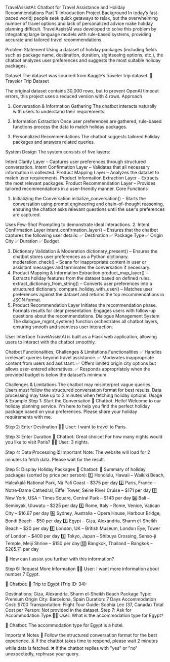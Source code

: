 TravelAssistAI: Chatbot for Travel Assistance and Holiday Recommendations
Part 1: Introduction
Project Background
In today’s fast-paced world, people seek quick getaways to relax, but the overwhelming number of travel options and lack of personalized advice make holiday planning difficult. TravelAssistAI was developed to solve this problem by integrating large language models with rule-based systems, providing accurate and tailored travel recommendations.

Problem Statement
Using a dataset of holiday packages (including fields such as package name, destination, duration, sightseeing options, etc.), the chatbot analyzes user preferences and suggests the most suitable holiday packages.

Dataset
The dataset was sourced from Kaggle’s traveler trip dataset:
🔗 Traveler Trip Dataset

The original dataset contains 30,000 rows, but to prevent OpenAI timeout errors, this project uses a reduced version with 4 rows.
Approach
1. Conversation & Information Gathering
The chatbot interacts naturally with users to understand their requirements.

2. Information Extraction
Once user preferences are gathered, rule-based functions process the data to match holiday packages.

3. Personalized Recommendations
The chatbot suggests tailored holiday packages and answers related queries.

System Design
The system consists of five layers:

Intent Clarity Layer – Captures user preferences through structured conversation.
Intent Confirmation Layer – Validates that all necessary information is collected.
Product Mapping Layer – Analyzes the dataset to match user requirements.
Product Information Extraction Layer – Extracts the most relevant packages.
Product Recommendation Layer – Provides tailored recommendations in a user-friendly manner.
Core Functions
1. Initializing the Conversation
initialize_conversation() – Starts the conversation using prompt engineering and chain-of-thought reasoning, ensuring the chatbot asks relevant questions until the user’s preferences are captured.

Uses Few-Shot Prompting to demonstrate ideal interactions.
2. Intent Confirmation Layer
intent_confirmation_layer() – Ensures that the chatbot captures the following user details:
✅ Destination
✅ Package Type
✅ Origin City
✅ Duration
✅ Budget

3. Dictionary Validation & Moderation
dictionary_present() – Ensures the chatbot stores user preferences as a Python dictionary.
moderation_check() – Scans for inappropriate content in user or assistant messages and terminates the conversation if necessary.
4. Product Mapping & Information Extraction
product_map_layer() – Extracts holiday features from the dataset based on defined rules.
extract_dictionary_from_string() – Converts user preferences into a structured dictionary.
compare_holiday_with_user() – Matches user preferences against the dataset and returns the top recommendations in JSON format.
5. Product Recommendation Layer
Initiates the recommendation phase.
Formats results for clear presentation.
Engages users with follow-up questions about the recommendations.
Dialogue Management System
The dialogue_mgmt_system() function orchestrates all chatbot layers, ensuring smooth and seamless user interaction.

User Interface
TravelAssistAI is built as a Flask web application, allowing users to interact with the chatbot smoothly.

Chatbot Functionalities, Challenges & Limitations
Functionalities
✅ Handles irrelevant queries beyond travel assistance.
✅ Moderates inappropriate content from users and assistant.
✅ Offers limited origin city options but allows user-entered alternatives.
✅ Responds appropriately when the provided budget is below the dataset’s minimum.

Challenges & Limitations
The chatbot may misinterpret vague queries.
Users must follow the structured conversation format for best results.
Data processing may take up to 2 minutes when fetching holiday options.
Usage & Example
Step 1: Start the Conversation
💬 Chatbot: Hello! Welcome to our holiday planning service. I'm here to help you find the perfect holiday package based on your preferences. Please share your holiday requirements with me.

Step 2: Enter Destination
🧑‍💻 User: I want to travel to Paris.

Step 3: Enter Duration
💬 Chatbot: Great choice! For how many nights would you like to visit Paris?
🧑‍💻 User: 3 nights.

Step 4: Data Processing
⏳ Important Note: The website will load for 2 minutes to fetch data. Please wait for the result.

Step 5: Display Holiday Packages
💬 Chatbot:
🔹 Summary of holiday packages (sorted by price per person):
1️⃣ Honolulu, Hawaii – Waikiki Beach, Haleakalā National Park, Nā Pali Coast – $375 per day
2️⃣ Paris, France – Notre-Dame Cathedral, Eiffel Tower, Seine River Cruise – $171 per day
3️⃣ New York, USA – Times Square, Central Park – $143 per day
4️⃣ Bali – Seminyak, Uluwatu – $225 per day
5️⃣ Rome, Italy – Rome, Venice, Vatican City – $16.67 per day
6️⃣ Sydney, Australia – Opera House, Harbour Bridge, Bondi Beach – $50 per day
7️⃣ Egypt – Giza, Alexandria, Sharm el-Sheikh Beach – $20 per day
8️⃣ London, UK – British Museum, London Eye, Tower of London – $400 per day
9️⃣ Tokyo, Japan – Shibuya Crossing, Senso-ji Temple, Meiji Shrine – $150 per day
🔟 Bangkok, Thailand – Bangkok – $285.71 per day

💬 How can I assist you further with this information?

Step 6: Request More Information
🧑‍💻 User: I want more information about number 7 Egypt.

💬 Chatbot:
🛫 Trip to Egypt (Trip ID: 34):

Destinations: Giza, Alexandria, Sharm el-Sheikh Beach
Package Type: Premium
Origin City: Barcelona, Spain
Duration: 7 Days
Accommodation Cost: $700
Transportation: Flight
Tour Guide: Sophia Lee (37, Canada)
Total Cost per Person: Not provided in the dataset.
Step 7: Ask for Accommodation Type
🧑‍💻 User: What is the accommodation type for Egypt?

💬 Chatbot: The accommodation type for Egypt is a hotel.

Important Notes
🚀 Follow the structured conversation format for the best experience.
⏳ If the chatbot takes time to respond, please wait 2 minutes while data is fetched.
❌ If the chatbot replies with "yes" or "no" unexpectedly, rephrase your query.

